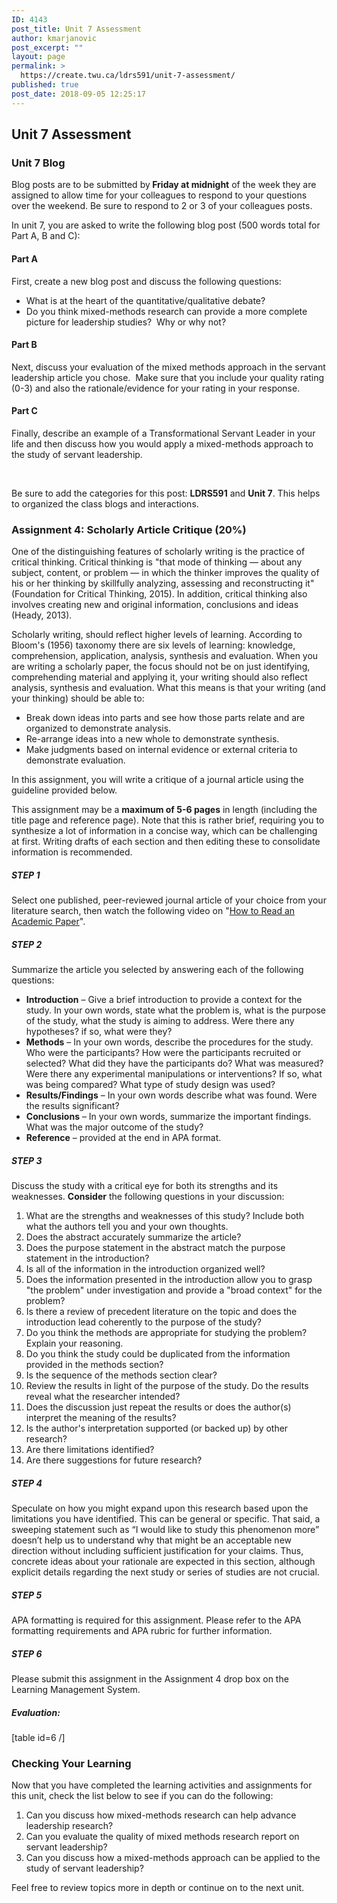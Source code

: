```yaml
---
ID: 4143
post_title: Unit 7 Assessment
author: kmarjanovic
post_excerpt: ""
layout: page
permalink: >
  https://create.twu.ca/ldrs591/unit-7-assessment/
published: true
post_date: 2018-09-05 12:25:17
---
```

<h2>Unit 7 Assessment</h2>
<h3>Unit 7 Blog</h3>
Blog posts are to be submitted by<strong> Friday at midnight</strong> of the week they are assigned to allow time for your colleagues to respond to your questions over the weekend. Be sure to respond to 2 or 3 of your colleagues posts.

In unit 7, you are asked to write the following blog post (500 words total for Part A, B and C):
<h4>Part A</h4>
First, create a new blog post and discuss the following questions:
<ul>
 	<li>What is at the heart of the quantitative/qualitative debate?</li>
 	<li>Do you think mixed-methods research can provide a more complete picture for leadership studies?  Why or why not?</li>
</ul>
<h4>Part B</h4>
Next, discuss your evaluation of the mixed methods approach in the servant leadership article you chose.  Make sure that you include your quality rating (0-3) and also the rationale/evidence for your rating in your response.
<h4>Part C</h4>
Finally, describe an example of a Transformational Servant Leader in your life and then discuss how you would apply a mixed-methods approach to the study of servant leadership.

&nbsp;

Be sure to add the categories for this post: <strong>LDRS591</strong> and <strong>Unit 7</strong>. This helps to organized the class blogs and interactions.
<h3>Assignment 4: Scholarly Article Critique (20%)</h3>
One of the distinguishing features of scholarly writing is the practice of critical thinking. Critical thinking is "that mode of thinking — about any subject, content, or problem — in which the thinker improves the quality of his or her thinking by skillfully analyzing, assessing and reconstructing it" (Foundation for Critical Thinking, 2015). In addition, critical thinking also involves creating new and original information, conclusions and ideas (Heady, 2013).

Scholarly writing, should reflect higher levels of learning. According to Bloom's (1956) taxonomy there are six levels of learning: knowledge, comprehension, application, analysis, synthesis and evaluation. When you are writing a scholarly paper, the focus should not be on just identifying, comprehending material and applying it, your writing should also reflect analysis, synthesis and evaluation. What this means is that your writing (and your thinking) should be able to:
<ul>
 	<li>Break down ideas into parts and see how those parts relate and are organized to demonstrate analysis.</li>
 	<li>Re-arrange ideas into a new whole to demonstrate synthesis.</li>
 	<li>Make judgments based on internal evidence or external criteria to demonstrate evaluation.</li>
</ul>
In this assignment, you will write a critique of a journal article using the guideline provided below.

This assignment may be a <strong>maximum of 5-6 pages</strong> in length (including the title page and reference page). Note that this is rather brief, requiring you to synthesize a lot of information in a concise way, which can be challenging at first. Writing drafts of each section and then editing these to consolidate information is recommended.
<h5><strong>STEP 1</strong></h5>
Select one published, peer-reviewed journal article of your choice from your literature search, then watch the following video on "<a href="https://www.youtube.com/watch?v=SKxm2HF_-k0">How to Read an Academic Paper</a>".
<h5><strong>STEP 2</strong></h5>
Summarize the article you selected by answering each of the following questions:
<ul>
 	<li><strong>Introduction</strong> – Give a brief introduction to provide a context for the study. In your own words, state what the problem is, what is the purpose of the study, what the study is aiming to address. Were there any hypotheses? if so, what were they?</li>
 	<li><strong>Methods</strong> – In your own words, describe the procedures for the study. Who were the participants? How were the participants recruited or selected? What did they have the participants do? What was measured? Were there any experimental manipulations or interventions? If so, what was being compared? What type of study design was used?</li>
 	<li><strong>Results/Findings</strong> – In your own words describe what was found. Were the results significant?</li>
 	<li><strong>Conclusions</strong> – In your own words, summarize the important findings. What was the major outcome of the study?</li>
 	<li><strong>Reference</strong> – provided at the end in APA format.</li>
</ul>
<h5><strong>STEP 3</strong></h5>
Discuss the study with a critical eye for both its strengths and its weaknesses. <strong>Consider</strong> the following questions in your discussion:
<ol>
 	<li>What are the strengths and weaknesses of this study? Include both what the authors tell you and your own thoughts.</li>
 	<li>Does the abstract accurately summarize the article?</li>
 	<li>Does the purpose statement in the abstract match the purpose statement in the introduction?</li>
 	<li>Is all of the information in the introduction organized well?</li>
 	<li>Does the information presented in the introduction allow you to grasp "the problem" under investigation and provide a "broad context" for the problem?</li>
 	<li>Is there a review of precedent literature on the topic and does the introduction lead coherently to the purpose of the study?</li>
 	<li>Do you think the methods are appropriate for studying the problem? Explain your reasoning.</li>
 	<li>Do you think the study could be duplicated from the information provided in the methods section?</li>
 	<li>Is the sequence of the methods section clear?</li>
 	<li>Review the results in light of the purpose of the study. Do the results reveal what the researcher intended?</li>
 	<li>Does the discussion just repeat the results or does the author(s) interpret the meaning of the results?</li>
 	<li>Is the author's interpretation supported (or backed up) by other research?</li>
 	<li>Are there limitations identified?</li>
 	<li>Are there suggestions for future research?</li>
</ol>
<h5><strong>STEP 4</strong></h5>
Speculate on how you might expand upon this research based upon the limitations you have identified. This can be general or specific. That said, a sweeping statement such as “I would like to study this phenomenon more” doesn’t help us to understand why that might be an acceptable new direction without including sufficient justification for your claims. Thus, concrete ideas about your rationale are expected in this section, although explicit details regarding the next study or series of studies are not crucial.
<h5><strong>STEP 5</strong></h5>
APA formatting is required for this assignment. Please refer to the APA formatting requirements and APA rubric for further information.
<h5><strong>STEP 6 </strong></h5>
Please submit this assignment in the Assignment 4 drop box on the Learning Management System.
<h5>Evaluation:</h5>
[table id=6 /]
<h3>Checking Your Learning</h3>
Now that you have completed the learning activities and assignments for this unit, check the list below to see if you can do the following:
<ol>
 	<li>Can you discuss how mixed-methods research can help advance leadership research?</li>
 	<li>Can you evaluate the quality of mixed methods research report on servant leadership?</li>
 	<li>Can you discuss how a mixed-methods approach can be applied to the study of servant leadership?</li>
</ol>
Feel free to review topics more in depth or continue on to the next unit.
<h3></h3>